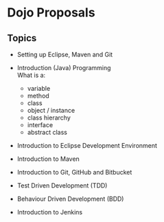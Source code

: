 # Dojo Proposals


## Topics

- Setting up Eclipse, Maven and Git

- Introduction (Java) Programming  
  What is a:  
  - variable
  - method
  - class
  - object / instance
  - class hierarchy
  - interface
  - abstract class

- Introduction to Eclipse Development Environment

- Introduction to Maven

- Introduction to Git, GitHub and Bitbucket

- Test Driven Development (TDD)

- Behaviour Driven Development (BDD)

- Introduction to Jenkins


